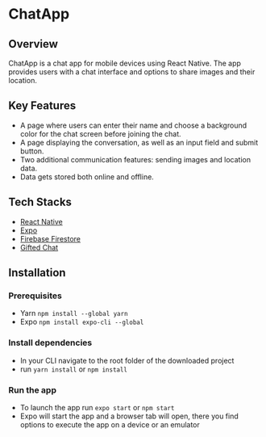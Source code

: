 # ChatApp

## Overview

ChatApp is a chat app for mobile devices using React Native. The app provides users with a chat interface and options to share images and their location.

## Key Features

- A page where users can enter their name and choose a background color for the chat screen before joining the chat. 
- A page displaying the conversation, as well as an input field and submit button. 
- Two additional communication features: sending images and location data. 
- Data gets stored both online and offline.

## Tech Stacks

- [React Native](https://reactnative.dev/)
- [Expo](https://expo.dev/)
- [Firebase Firestore](https://firebase.google.com/)
- [Gifted Chat](https://github.com/FaridSafi/react-native-gifted-chat)

## Installation

### Prerequisites

- Yarn `npm install --global yarn`
- Expo `npm install expo-cli --global`

### Install dependencies

- In your CLI navigate to the root folder of the downloaded project
- run `yarn install` or `npm install`

### Run the app

- To launch the app run `expo start` or `npm start`
- Expo will start the app and a browser tab will open, there you find options to execute the app on a device or an emulator